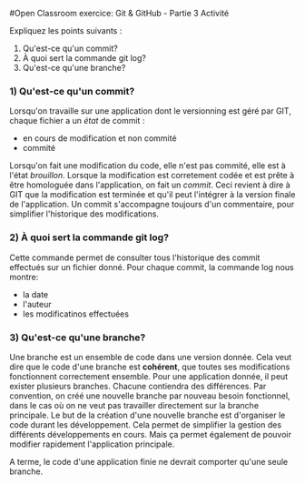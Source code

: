 #Open Classroom exercice: Git & GitHub - Partie 3 Activité

Expliquez les points suivants : 
1. Qu'est-ce qu'un commit?
2. À quoi sert la commande git log?
3. Qu'est-ce qu'une branche?


### 1) Qu'est-ce qu'un commit?

Lorsqu'on travaille sur une application dont le versionning est géré par GIT, chaque fichier a un *état* de commit :
- en cours de modification et non commité
- commité

Lorsqu'on fait une modification du code, elle n'est pas commité, elle est à l'état *brouillon*.
Lorsque la modification est corretement codée et est prête à être homologuée dans l'application, on fait un *commit*. Ceci revient à dire à GIT que la modification est terminée et qu'il peut l'intégrer à la version finale de l'application.
Un commit s'accompagne toujours d'un commentaire, pour simplifier l'historique des modifications.


### 2) À quoi sert la commande git log?

Cette commande permet de consulter tous l'historique des commit effectués sur un fichier donné.
Pour chaque commit, la commande log nous montre:
- la date
- l'auteur
- les modificatinos effectuées


### 3) Qu'est-ce qu'une branche?

Une branche est un ensemble de code dans une version donnée.
Cela veut dire que le code d'une branche est **cohérent**, que toutes ses modifications fonctionnent correctement ensemble.
Pour une application donnée, il peut exister plusieurs branches. Chacune contiendra des différences.
Par convention, on créé une nouvelle branche par nouveau besoin fonctionnel, dans le cas où on ne veut pas travailler directement sur la branche principale.
Le but de la création d'une nouvelle branche est d'organiser le code durant les développement. Cela permet de simplifier la gestion des différents développements en cours. Mais ça permet également de pouvoir modifier rapidement l'application principale.

A terme, le code d'une application finie ne devrait comporter qu'une seule branche.
